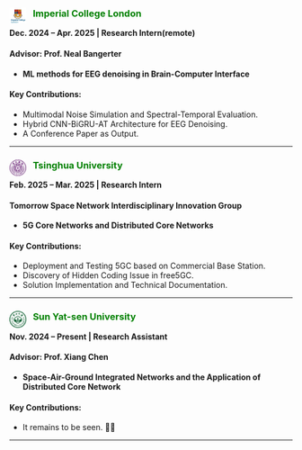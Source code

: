 ### <img src="./static/assets/img/ic.png"  alt="IC" align='left' width=30 /> $~~$  <span style="color: green;">**Imperial College London**</span>
**Dec. 2024 – Apr. 2025 | Research Intern(remote)** 
#### **Advisor: Prof. Neal Bangerter**
- **ML methods for EEG denoising in Brain-Computer Interface**

#### Key Contributions:  
- Multimodal Noise Simulation and Spectral-Temporal Evaluation. 
- Hybrid CNN-BiGRU-AT Architecture for EEG Denoising.  
- A Conference Paper as Output. 

---

### <img src="./static/assets/img/thu.png"  alt="thu" align='left' width=30 /> $~~$ <span style="color: green;">**Tsinghua University**</span> 
**Feb. 2025 – Mar. 2025 | Research Intern**
#### **Tomorrow Space Network Interdisciplinary Innovation Group**
- **5G Core Networks and Distributed Core Networks**

#### Key Contributions:  
- Deployment and Testing 5GC based on Commercial Base Station.
- Discovery of Hidden Coding Issue in free5GC.  
- Solution Implementation and Technical Documentation.  

---
### <img src="./static/assets/img/sysu_logo.png"  alt="sysu" align='left' width=30 /> $~~$ <span style="color: green;">**Sun Yat-sen University**</span> 
**Nov. 2024 – Present | Research Assistant**
#### **Advisor: Prof. Xiang Chen**
- **Space-Air-Ground Integrated Networks and the Application of Distributed Core Network**

#### Key Contributions:  
- It remains to be seen. 🥺🤧
---